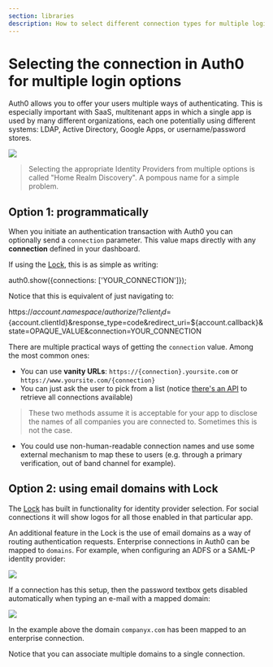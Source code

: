 ```yaml
---
section: libraries
description: How to select different connection types for multiple login options with Lock V10.
---
```


# Selecting the connection in Auth0 for multiple login options

Auth0 allows you to offer your users multiple ways of authenticating. This is especially important with SaaS, multitenant apps in which a single app is used by many different organizations, each one potentially using different systems: LDAP, Active Directory, Google Apps, or username/password stores.

![](/media/articles/hrd/sd4h-6wlwOsQA1PCQKLAmtQ.png)

> Selecting the appropriate Identity Providers from multiple options is called "Home Realm Discovery". A pompous name for a simple problem.

## Option 1: programmatically
When you initiate an authentication transaction with Auth0 you can optionally send a `connection` parameter. This value maps directly with any __connection__ defined in your dashboard.

If using the [Lock](/lock), this is as simple as writing:

  auth0.show({connections: ['YOUR_CONNECTION']});


Notice that this is equivalent of just navigating to:

  https://${account.namespace}/authorize/?client_id=${account.clientId}&response_type=code&redirect_uri=${account.callback}&state=OPAQUE_VALUE&connection=YOUR_CONNECTION

There are multiple practical ways of getting the `connection` value. Among the most common ones:

* You can use __vanity URLs__: `https://{connection}.yoursite.com` or `https://www.yoursite.com/{connection}`
* You can just ask the user to pick from a list (notice [there's an API](/api/v1#!#get--api-connections) to retrieve all connections available)

> These two methods assume it is acceptable for your app to disclose the names of all companies you are connected to. Sometimes this is not the case.

* You could use non-human-readable connection names and use some external mechanism to map these to users (e.g. through a primary verification, out of band channel for example).

## Option 2: using email domains with Lock

The [Lock](/lock) has built in functionality for identity provider selection. For social connections it will show logos for all those enabled in that particular app.

An additional feature in the Lock is the use of email domains as a way of routing authentication requests. Enterprise connections in Auth0 can be mapped to `domains`. For example, when configuring an ADFS or a SAML-P identity provider:

![](/media/articles/hrd/k_LcfC8PHp.png)

If a connection has this setup, then the password textbox gets disabled automatically when typing an e-mail with a mapped domain:

![](/media/articles/hrd/R7mvAZpSnf.png)

In the example above the domain `companyx.com` has been mapped to an enterprise connection.

Notice that you can associate multiple domains to a single connection.
